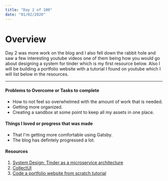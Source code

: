 ```yaml
---
title: "Day 2 of 100"
date: "01/02/2020"
---
```

# Overview
Day 2 was more work on the blog and I also fell down the rabbit hole and saw a few interesting youtube videos one of them being how you would go about designing a system for tinder which is my first resource below. Also I will be building a portfolio website with a tutorial I found on youtube which I will list below in the resources.

---

#### Problems to Overcome or Tasks to complete
- How to not feel so overwhelmed with the amount of work that is needed.
- Getting more organized.
- Creating a sandbox at some point to keep all my assets in one place.

#### Things I loved or progress that was made
- That I'm getting more comfortable using Gatsby.
- The blog has defintely progressed a lot.

#### Resources
1. [System Design: Tinder as a microservice architecture](https://www.youtube.com/watch?v=tndzLznxq40)
2. [CollectUI](http://collectui.com)
3. [Code a portfolio website from scratch tutorial](https://www.youtube.com/watch?v=MRaWzdXE8so&list=PLh9Z6rhPJa2arQtl2zYS9B3fwUWSBtdpL&index=5&t=0s)